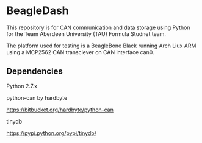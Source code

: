 BeagleDash
==========

This repository is for CAN communication and data storage using Python for the Team Aberdeen University (TAU) Formula Studnet team.

The platform used for testing is a BeagleBone Black running Arch Liux ARM using a MCP2562 CAN transciever on CAN interface can0.

## Dependencies

Python 2.7.x

python-can by hardbyte

https://bitbucket.org/hardbyte/python-can

tinydb

https://pypi.python.org/pypi/tinydb/

